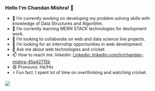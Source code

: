 ### Hello I'm Chandan Mishra! 👋

- 🔭 I’m currently working on developing my problem solving skills with knowledge of Data Structures and Algorithm.
- 🌱 I’m currently learning MERN STACK technologies for devlopment work.
- 👯 I’m looking to collaborate on web and data science live projects.
- 🤔 I’m looking for an internship opportunities in web development.
- 💬 Ask me about web technologies and cricket.
- 📫 How to reach me: linkedin: [Linkedin: linkedin.com/in/chandan-mishra-45a42715b](https://www.linkedin.com/in/chandan-mishra-45a42715b)
- 😄 Pronouns: He/His
- ⚡ Fun fact: I spent lot of time on overthinking and watching cricket.


<img src = "https://github-readme-stats.vercel.app/api?username=Gmishra2000&&show_icons=true&title_color=ffffff&icon_color=bb2acf&text_color=daf7dc&bg_color=191919">
